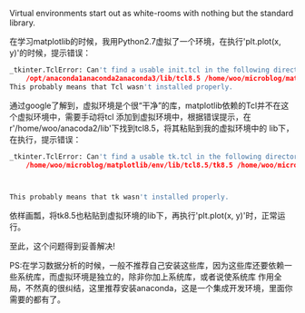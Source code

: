 Virtual environments start out as white-rooms with nothing but the standard library.

在学习matplotlib的时候，我用Python2.7虚拟了一个环境，在执行'plt.plot(x, y)'的时候，提示错误：
```Python
_tkinter.TclError: Can't find a usable init.tcl in the following directories: 
    /opt/anaconda1anaconda2anaconda3/lib/tcl8.5 /home/woo/microblog/matplotlib/env/lib/tcl8.5 /home/woo/microblog/matplotlib/lib/tcl8.5 /home/woo/microblog/matplotlib/env/library /home/woo/microblog/matplotlib/library /home/woo/microblog/matplotlib/tcl8.5.18/library /home/woo/microblog/tcl8.5.18/library
This probably means that Tcl wasn't installed properly.
```
通过google了解到，虚拟环境是个很“干净”的库，matplotlib依赖的Tcl并不在这个虚拟环境中，需要手动将tcl
添加到虚拟环境中，根据错误提示，在r'/home/woo/anacoda2/lib'下找到tcl8.5，将其粘贴到我的虚拟环境中的
lib下，在执行，提示错误：
```Python
_tkinter.TclError: Can't find a usable tk.tcl in the following directories: 
    /home/woo/microblog/matplotlib/env/lib/tcl8.5/tk8.5 /home/woo/microblog/matplotlib/env/lib/tk8.5 /opt/anaconda1anaconda2anaconda3/lib/tk8.5 /home/woo/microblog/matplotlib/lib/tk8.5 /home/woo/microblog/matplotlib/env/library



This probably means that tk wasn't installed properly.
```
依样画瓢，将tk8.5也粘贴到虚拟环境的lib下，再执行'plt.plot(x, y)'时，正常运行。

至此，这个问题得到妥善解决!

PS:在学习数据分析的时候，一般不推荐自己安装这些库，因为这些库还要依赖一些系统库，而虚拟环境是独立的，除非你加上系统库，或者说使系统库
作用全局，不然真的很纠结，这里推荐安装anaconda，这是一个集成开发环境，里面你需要的都有了。
